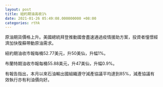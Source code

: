 ```yaml
---
layout: post
title: 紐約期油高收1%
date: 2021-01-26 05:49:08.000000000 +08:00
categories: rthk
---
```


原油期貨價格上升。美國總統拜登推動國會盡速通過疫情援助方案，投資者憧憬經濟加快復蘇帶動原油需求。

紐約期油收市報每桶52.77美元，升50美仙，升幅1%。

布蘭特期油收市報每桶55.88美元，升47美仙，升幅0.9%。

有報告指出，本月以來石油輸出國組織遵守減產協議平均達到85%，減產協議有效執行亦有利油價向好。
